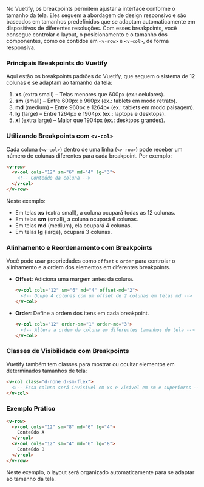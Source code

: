 No Vuetify, os breakpoints permitem ajustar a interface conforme o tamanho da tela. Eles seguem a abordagem de design responsivo e são baseados em tamanhos predefinidos que se adaptam automaticamente em dispositivos de diferentes resoluções. Com esses breakpoints, você consegue controlar o layout, o posicionamento e o tamanho dos componentes, como os contidos em `<v-row>` e `<v-col>`, de forma responsiva.

### Principais Breakpoints do Vuetify

Aqui estão os breakpoints padrões do Vuetify, que seguem o sistema de 12 colunas e se adaptam ao tamanho da tela:

1. **xs** (extra small) – Telas menores que 600px (ex.: celulares).
2. **sm** (small) – Entre 600px e 960px (ex.: tablets em modo retrato).
3. **md** (medium) – Entre 960px e 1264px (ex.: tablets em modo paisagem).
4. **lg** (large) – Entre 1264px e 1904px (ex.: laptops e desktops).
5. **xl** (extra large) – Maior que 1904px (ex.: desktops grandes).

### Utilizando Breakpoints com `<v-col>`

Cada coluna (`<v-col>`) dentro de uma linha (`<v-row>`) pode receber um número de colunas diferentes para cada breakpoint. Por exemplo:

```html
<v-row>
  <v-col cols="12" sm="6" md="4" lg="3">
    <!-- Conteúdo da coluna -->
  </v-col>
</v-row>
```

Neste exemplo:
- Em telas **xs** (extra small), a coluna ocupará todas as 12 colunas.
- Em telas **sm** (small), a coluna ocupará 6 colunas.
- Em telas **md** (medium), ela ocupará 4 colunas.
- Em telas **lg** (large), ocupará 3 colunas.

### Alinhamento e Reordenamento com Breakpoints

Você pode usar propriedades como `offset` e `order` para controlar o alinhamento e a ordem dos elementos em diferentes breakpoints.

- **Offset**: Adiciona uma margem antes da coluna.
  ```html
  <v-col cols="12" sm="6" md="4" offset-md="2">
    <!-- Ocupa 4 colunas com um offset de 2 colunas em telas md -->
  </v-col>
  ```

- **Order**: Define a ordem dos itens em cada breakpoint.
  ```html
  <v-col cols="12" order-sm="1" order-md="3">
    <!-- Altera a ordem da coluna em diferentes tamanhos de tela -->
  </v-col>
  ```

### Classes de Visibilidade com Breakpoints

Vuetify também tem classes para mostrar ou ocultar elementos em determinados tamanhos de tela:

```html
<v-col class="d-none d-sm-flex">
  <!-- Essa coluna será invisível em xs e visível em sm e superiores -->
</v-col>
```

### Exemplo Prático

```html
<v-row>
  <v-col cols="12" sm="8" md="6" lg="4">
    Conteúdo A
  </v-col>
  <v-col cols="12" sm="4" md="6" lg="8">
    Conteúdo B
  </v-col>
</v-row>
```

Neste exemplo, o layout será organizado automaticamente para se adaptar ao tamanho da tela.